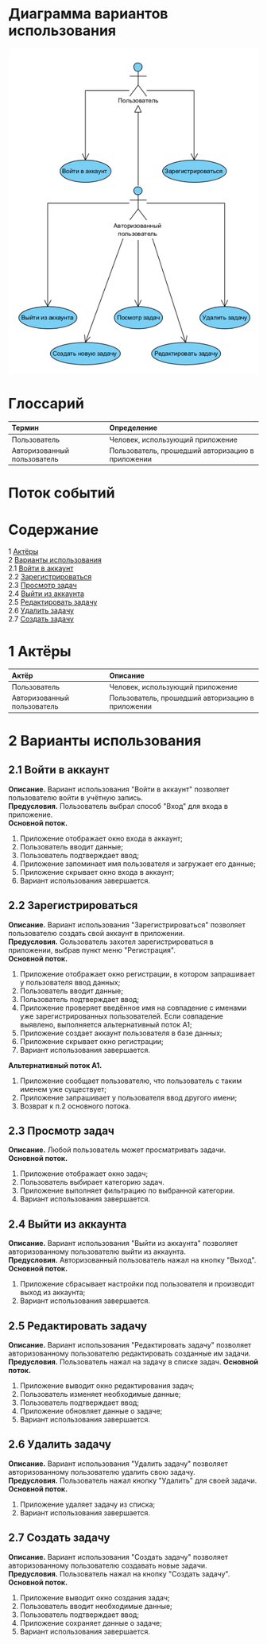 # Диаграмма вариантов использования

![Диаграмма вариантов использования](images/use_case_diagram.png) 
  
# Глоссарий

| Термин | Определение |
|:--|:--|
| Пользователь | Человек, использующий приложение |
| Авторизованный пользователь | Пользователь, прошедший авторизацию в приложении |
  
# Поток событий 

# Содержание
1 [Актёры](#actors)  
2 [Варианты использования](#use_case)  
2.1 [Войти в аккаунт](#sign_in_to_your_account)  
2.2 [Зарегистрироваться](#sign_up)    
2.3 [Просмотр задач](#sign_in_as_visitor)  
2.4 [Выйти из аккаунта](#view_film_list)  
2.5 [Редактировать задачу](#find_film_in_list)  
2.6 [Удалить задачу](#find_film_info)  
2.7 [Создать задачу](#view_film_info)     

<a name="actors"/>

# 1 Актёры

| Актёр | Описание |
|:--|:--|
| Пользователь | Человек, использующий приложение |
| Авторизованный пользователь | Пользователь, прошедший авторизацию в приложении |

<a name="use_case"/>

# 2 Варианты использования

<a name="sign_in_to_your_account"/>

## 2.1 Войти в аккаунт

**Описание.** Вариант использования "Войти в аккаунт" позволяет пользователю войти в учётную запись.  
**Предусловия.** Пользователь выбрал способ "Вход" для входа в приложение.  
**Основной поток.**
1. Приложение отображает окно входа в аккаунт;
2. Пользователь вводит данные;
3. Пользователь подтверждает ввод;
4. Приложение запоминает имя пользователя и загружает его данные;
5. Приложение скрывает окно входа в аккаунт;
6. Вариант использования завершается.

<a name="sign_up"/>

## 2.2 Зарегистрироваться

**Описание.** Вариант использования "Зарегистрироваться" позволяет пользователю создать свой аккаунт в приложении.  
**Предусловия.** Gользователь захотел зарегистрироваться в приложении, выбрав пункт меню "Регистрация".  
**Основной поток.**
1. Приложение отображает окно регистрации, в котором запрашивает у пользователя ввод данных;
2. Пользователь вводит данные;
3. Пользователь подтверждает ввод;
4. Приложение проверяет введённое имя на совпадение с именами уже зарегистрированных пользователей. Если совпадение выявлено, выполняется альтернативный поток А1;
5. Приложение создает аккаунт пользователя в базе данных;
6. Приложение скрывает окно регистрации;
7. Вариант использования завершается.

**Альтернативный поток А1.**
1. Приложение сообщает пользователю, что пользователь с таким именем уже существует;
2. Приложение запрашивает у пользователя ввод другого имени;
3. Возврат к п.2 основного потока.

<a name="sign_in_as_visitor"/>

## 2.3 Просмотр задач

**Описание.** Любой пользователь может просматривать задачи.   
**Основной поток.**
1. Приложение отображает окно задач;
2. Пользователь выбирает категорию задач.
3. Приложение выполняет фильтрацию по выбранной категории.
4. Вариант использования завершается.

<a name="view_film_list"/>

## 2.4 Выйти из аккаунта

**Описание.** Вариант использования "Выйти из аккаунта" позволяет авторизованному пользователю выйти из аккаунта.  
**Предусловия.** Авторизованный пользователь нажал на кнопку "Выход".  
**Основной поток.**
1. Приложение сбрасывает настройки под пользователя и производит выход из аккаунта;
2. Вариант использования завершается.

<a name="find_film_in_list"/>

## 2.5 Редактировать задачу

**Описание.** Вариант использования "Редактировать задачу" позволяет авторизованному пользователю редактировать созданные им задачи.  
**Предусловия.** Пользователь нажал на задачу в списке задач.
**Основной поток.**
1. Приложение выводит окно редактирования задач;
2. Пользователь изменяет необходимые данные;
3. Пользователь подтверждает ввод;
4. Приложение обновляет данные о задаче;
5. Вариант использования завершается.

<a name="find_film_info"/>

## 2.6 Удалить задачу

**Описание.** Вариант использования "Удалить задачу" позволяет авторизованному пользователю удалить свою задачу.  
**Предусловия.** Пользователь нажал кнопку "Удалить" для своей задачи.  
**Основной поток.**
1. Приложение удаляет задачу из списка;
2. Вариант использования завершается.

<a name="view_film_info"/>

## 2.7 Создать задачу

**Описание.** Вариант использования "Создать задачу" позволяет авторизованному пользователю создавать новые задачи.  
**Предусловия.** Пользователь нажал на кнопку "Создать задачу".
**Основной поток.**
1. Приложение выводит окно создания задач;
2. Пользователь вводит необходимые данные;
3. Пользователь подтверждает ввод;
4. Приложение сохраняет данные о задаче;
5. Вариант использования завершается.

